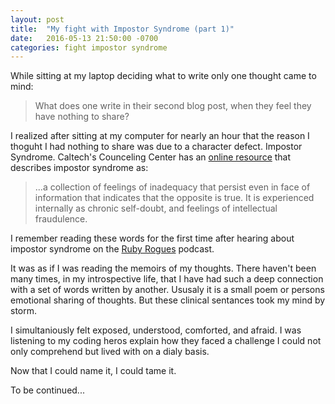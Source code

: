 ```yaml
---
layout: post
title:  "My fight with Impostor Syndrome (part 1)"
date:   2016-05-13 21:50:00 -0700
categories: fight impostor syndrome
---
```

While sitting at my laptop deciding what to write only one thought came to mind:

> What does one write in their second blog post, when they feel they have nothing to share?  

I realized after sitting at my computer for nearly an hour that the reason I thoguht I had nothing to share was due to a character defect. Impostor Syndrome. Caltech's Counceling Center has an [online resource](https://counseling.caltech.edu/general/InfoandResources/Impostor) that describes impostor syndrome as:

> ...a collection of feelings of inadequacy that persist even in face of information that indicates that the opposite is true. It is experienced internally as chronic self-doubt, and feelings of intellectual fraudulence.

I remember reading these words for the first time after hearing about impostor syndrome on the [Ruby Rogues](https://devchat.tv/ruby-rogues) podcast.  

It was as if I was reading the memoirs of my thoughts. There haven't been many times, in my introspective life, that I have had such a deep connection with a set of words written by another. Ususaly it is a small poem or persons emotional sharing of thoughts. But these clinical sentances took my mind by storm.  

I simultaniously felt exposed, understood, comforted, and afraid. I was listening to my coding heros explain how they faced a challenge I could not only comprehend but lived with on a dialy basis. 

Now that I could name it, I could tame it.

To be continued...

